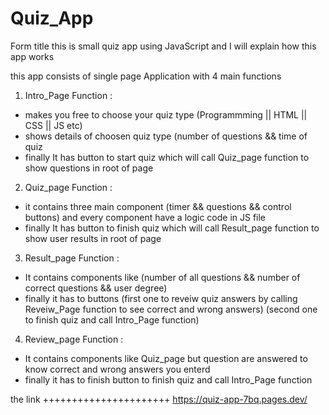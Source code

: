 # Quiz_App

Form title this is small quiz app using JavaScript and I will explain how this app works


this app consists of single page Application with 4 main functions


1) Intro_Page Function :
- makes you free to choose your quiz type (Programmming || HTML || CSS || JS etc)
- shows details of choosen quiz type (number of questions && time of quiz
- finally It has button to start quiz which will call Quiz_page function to show questions in root of page


2) Quiz_page Function :
- it contains three main component (timer && questions && control buttons) and every component 
  have a logic code in JS file
- finally It has button to finish quiz which will call Result_page function to show user results in root of page


3) Result_page Function :
- It contains components like (number of all questions && number of correct questions && user degree)
- finally it has to buttons 
  (first one to reveiw quiz answers by calling Reveiw_Page function to see correct and wrong answers)
  (second one to finish quiz and call Intro_Page function)


4) Review_page Function :
- It contains components like Quiz_page but question are answered to know correct and wrong answers you enterd
- finally it has to finish button to finish quiz and call Intro_Page function


the link ++++++++++++++++++++++
https://quiz-app-7bq.pages.dev/
